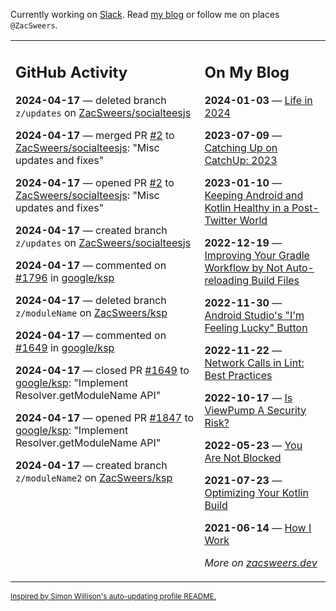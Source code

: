 Currently working on [Slack](https://slack.com/). Read [my blog](https://zacsweers.dev/) or follow me on places `@ZacSweers`.

<table><tr><td valign="top" width="60%">

## GitHub Activity
<!-- githubActivity starts -->
**2024-04-17** — deleted branch `z/updates` on [ZacSweers/socialteesjs](https://github.com/ZacSweers/socialteesjs)

**2024-04-17** — merged PR [#2](https://github.com/ZacSweers/socialteesjs/pull/2) to [ZacSweers/socialteesjs](https://github.com/ZacSweers/socialteesjs): "Misc updates and fixes"

**2024-04-17** — opened PR [#2](https://github.com/ZacSweers/socialteesjs/pull/2) to [ZacSweers/socialteesjs](https://github.com/ZacSweers/socialteesjs): "Misc updates and fixes"

**2024-04-17** — created branch `z/updates` on [ZacSweers/socialteesjs](https://github.com/ZacSweers/socialteesjs)

**2024-04-17** — commented on [#1796](https://github.com/google/ksp/pull/1796#issuecomment-2062338401) in [google/ksp](https://github.com/google/ksp)

**2024-04-17** — deleted branch `z/moduleName` on [ZacSweers/ksp](https://github.com/ZacSweers/ksp)

**2024-04-17** — commented on [#1649](https://github.com/google/ksp/pull/1649#issuecomment-2062140101) in [google/ksp](https://github.com/google/ksp)

**2024-04-17** — closed PR [#1649](https://github.com/google/ksp/pull/1649) to [google/ksp](https://github.com/google/ksp): "Implement Resolver.getModuleName API"

**2024-04-17** — opened PR [#1847](https://github.com/google/ksp/pull/1847) to [google/ksp](https://github.com/google/ksp): "Implement Resolver.getModuleName API"

**2024-04-17** — created branch `z/moduleName2` on [ZacSweers/ksp](https://github.com/ZacSweers/ksp)
<!-- githubActivity ends -->
</td><td valign="top" width="40%">

## On My Blog
<!-- blog starts -->
**2024-01-03** — [Life in 2024](https://www.zacsweers.dev/life-in-2024/)

**2023-07-09** — [Catching Up on CatchUp: 2023](https://www.zacsweers.dev/catching-up-on-catchup-2023/)

**2023-01-10** — [Keeping Android and Kotlin Healthy in a Post-Twitter World](https://www.zacsweers.dev/keeping-android-healthy/)

**2022-12-19** — [Improving Your Gradle Workflow by Not Auto-reloading Build Files](https://www.zacsweers.dev/improving-your-workflow-by-not-auto-reloading-build-files/)

**2022-11-30** — [Android Studio's "I'm Feeling Lucky" Button](https://www.zacsweers.dev/android-studios-im-feeling-lucky-button/)

**2022-11-22** — [Network Calls in Lint: Best Practices](https://www.zacsweers.dev/network-calls-in-lint-best-practices/)

**2022-10-17** — [Is ViewPump A Security Risk?](https://www.zacsweers.dev/is-viewpump-a-security-risk/)

**2022-05-23** — [You Are Not Blocked](https://www.zacsweers.dev/you-are-not-blocked/)

**2021-07-23** — [Optimizing Your Kotlin Build](https://www.zacsweers.dev/optimizing-your-kotlin-build/)

**2021-06-14** — [How I Work](https://www.zacsweers.dev/how-i-work/)
<!-- blog ends -->
_More on [zacsweers.dev](https://zacsweers.dev/)_
</td></tr></table>

<sub><a href="https://simonwillison.net/2020/Jul/10/self-updating-profile-readme/">Inspired by Simon Willison's auto-updating profile README.</a></sub>
